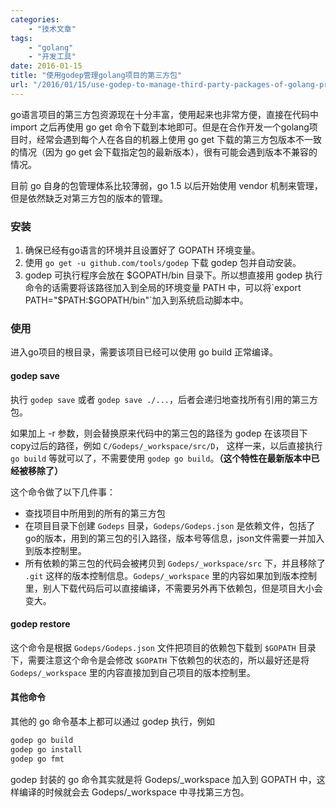 ```yaml
---
categories:
    - "技术文章"
tags:
    - "golang"
    - "开发工具"
date: 2016-01-15
title: "使用godep管理golang项目的第三方包"
url: "/2016/01/15/use-godep-to-manage-third-party-packages-of-golang-projects"
---
```


go语言项目的第三方包资源现在十分丰富，使用起来也非常方便，直接在代码中 import 之后再使用 go get 命令下载到本地即可。但是在合作开发一个golang项目时，经常会遇到每个人在各自的机器上使用 go get 下载的第三方包版本不一致的情况（因为 go get 会下载指定包的最新版本），很有可能会遇到版本不兼容的情况。

<!--more-->

目前 go 自身的包管理体系比较薄弱，go 1.5 以后开始使用 vendor 机制来管理，但是依然缺乏对第三方包的版本的管理。

### 安装

1. 确保已经有go语言的环境并且设置好了 GOPATH 环境变量。
2. 使用 `go get -u github.com/tools/godep` 下载 godep 包并自动安装。
3. godep 可执行程序会放在 $GOPATH/bin 目录下。所以想直接用 godep 执行命令的话需要将该路径加入到全局的环境变量 PATH 中，可以将`export PATH="$PATH:$GOPATH/bin"`加入到系统启动脚本中。

### 使用

进入go项目的根目录，需要该项目已经可以使用 go build 正常编译。

#### godep save

执行 `godep save` 或者 `godep save ./...`，后者会递归地查找所有引用的第三方包。

如果加上 -r 参数，则会替换原来代码中的第三包的路径为 godep 在该项目下copy过后的路径，例如 `C/Godeps/_workspace/src/D`， 这样一来，以后直接执行 `go build` 等就可以了，不需要使用 `godep go build`。**（这个特性在最新版本中已经被移除了）**

这个命令做了以下几件事：

* 查找项目中所用到的所有的第三方包
* 在项目目录下创建 `Godeps` 目录，`Godeps/Godeps.json` 是依赖文件，包括了go的版本，用到的第三包的引入路径，版本号等信息，json文件需要一并加入到版本控制里。
* 所有依赖的第三包的代码会被拷贝到 `Godeps/_workspace/src` 下，并且移除了 `.git` 这样的版本控制信息。`Godeps/_workspace` 里的内容如果加到版本控制里，别人下载代码后可以直接编译，不需要另外再下依赖包，但是项目大小会变大。

#### godep restore

这个命令是根据 `Godeps/Godeps.json` 文件把项目的依赖包下载到 `$GOPATH` 目录下，需要注意这个命令是会修改 `$GOPATH` 下依赖包的状态的，所以最好还是将 `Godeps/_workspace` 里的内容直接加到自己项目的版本控制里。

#### 其他命令

其他的 go 命令基本上都可以通过 godep 执行，例如

```bash
godep go build
godep go install
godep go fmt
```
godep 封装的 go 命令其实就是将 Godeps/_workspace 加入到 GOPATH 中，这样编译的时候就会去 Godeps/_workspace 中寻找第三方包。
